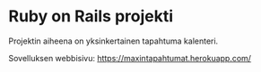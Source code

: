 # Ruby on Rails projekti

Projektin aiheena on yksinkertainen tapahtuma kalenteri.

Sovelluksen webbisivu: https://maxintapahtumat.herokuapp.com/
